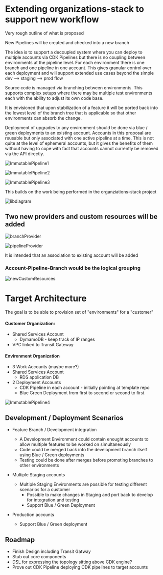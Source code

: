 # Extending organizations-stack to support new workflow


Very rough outline of what is proposed

New Pipelines will be created and checked into a new branch

The idea is to support a decoupled system where you can deploy to multiple accounts via CDK Pipelines but there is no coupling between environments at the pipeline level.  For each environment there is one branch and one pipeline in one account.  This gives granular control over each deployment and will support extended use cases beyond the simple dev --> staging --> prod flow

Source code is managed via branching between environments.  This supports complex setups where there may be multiple test environments each with the ability to adjust its own code base.  

It is envisioned that upon stabilization of a feature it will be ported back into the lowest level of the branch tree that is applicable so that other environments can absorb the change.  

Deployment of upgrades to any environment should be done via blue / green deployments to an existing account.   Accounts in this proposal are reusable but only associated with one active pipeline at a time.  This is not quite at the level of ephemeral accounts, but it gives the benefits of them without having to cope with fact that accounts cannot currently be removed via the API directly.


![ImmutablePipeline1](images/ImmutablePipeline-Page-1.png
)


![ImmutablePipeline2](images/ImmutablePipeline-Page-2.png
)

![ImmutablePipeline3](images/ImmutablePipeline-Page-3.png
)

This builds on the work being performed in the organziations-stack project

![libdiagram](images/lib_diagram.png
)

## Two new providers and custom resources will be added

![branchProvider](images/branch-provider/branchProvider.png
)

![pipelineProvider](images/pipeline-provider/pipelineProvider.png
)

It is intended that an association to existing account will be added 

### Account-Pipeline-Branch would be the logical grouping

![newCustomResources](images/new-custom-resources.png
)

# Target Architecture 

The goal is to be able to provision set of "environments" for a "customer"

#### Customer Organization:
+ Shared Services Account
    + DymamoDB - keep track of IP ranges
+ VPC linked to Transit Gateway

#### Environment Organization 
+ 3 Work Accounts (maybe more?)
+ Shared Services Account
    + RDS application DB
+ 2 Deployment Accounts
    + CDK Pipeline in each account - initially pointing at template repo
    + Blue Green Deployment from first to second or second to first



![ImmutablePipeline4](images/ImmutablePipeline-Page-4.png
)

## Development / Deployment Scenarios

+ Feature Branch / Development integration
    + A Development Environment could contain enought accounts to allow multiple features to be worked on simultaneously
    + Code could be merged back into the development branch itself using Blue / Green deployments 
    + Testing could be done after merges before promoting branches to other environments

+ Multiple Staging accounts
    + Multiple Staging Environments are possible for testing different scenarios for a customer
        + Possible to make changes in Staging and port back to develop for integration and testing 
        + Support Blue / Green Deployment


+ Production accounts
    + Support Blue / Green deployment


## Roadmap

+ Finish Design including Transit Gatway 
+ Stub out core components 
+ DSL for expressing the topology sitting above CDK engine?
+ Prove out CDK Pipeline deploying CDK pipelines to target accounts

